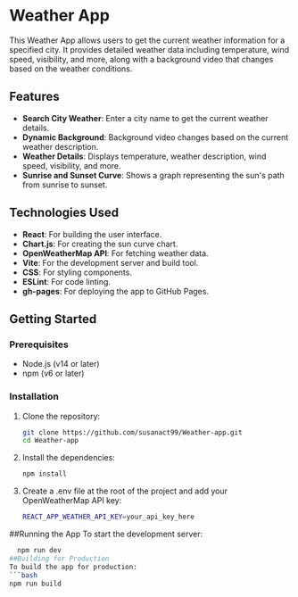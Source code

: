 # Weather App

This Weather App allows users to get the current weather information for a specified city. It provides detailed weather data including temperature, wind speed, visibility, and more, along with a background video that changes based on the weather conditions.

## Features

- **Search City Weather**: Enter a city name to get the current weather details.
- **Dynamic Background**: Background video changes based on the current weather description.
- **Weather Details**: Displays temperature, weather description, wind speed, visibility, and more.
- **Sunrise and Sunset Curve**: Shows a graph representing the sun's path from sunrise to sunset.

## Technologies Used

- **React**: For building the user interface.
- **Chart.js**: For creating the sun curve chart.
- **OpenWeatherMap API**: For fetching weather data.
- **Vite**: For the development server and build tool.
- **CSS**: For styling components.
- **ESLint**: For code linting.
- **gh-pages**: For deploying the app to GitHub Pages.

## Getting Started

### Prerequisites

- Node.js (v14 or later)
- npm (v6 or later)

### Installation

1. Clone the repository:

   ```bash
   git clone https://github.com/susanact99/Weather-app.git
   cd Weather-app
2. Install the dependencies:
   ```bash
   npm install
3. Create a .env file at the root of the project and add your OpenWeatherMap API key:
   ```bash
   REACT_APP_WEATHER_API_KEY=your_api_key_here
##Running the App
   To start the development server:
   ```bash
     npm run dev
##Building for Production
   To build the app for production:
   ```bash
npm run build





